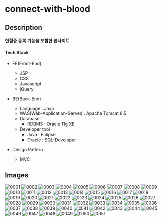# connect-with-blood

Description
-----------
#### 헌혈증 등록 기능을 포함한 웹사이트


#### Tech Stack

+ FE(Front-End)

   - JSP
   - CSS
   - Javascript
   - jQuery
   

+ BE(Back-End)

   - Language : Java
   - WAS(Web-Application-Server) : Apache Tomcat 8.5
   - Database
     * RDBMS : Oracle 11g XE
   - Developer tool
     * Java : Eclipse
     * Oracle : SQL-Developer

 + Design Pattern

   - MVC
   
Images
-----------
![0001](https://user-images.githubusercontent.com/55389292/178907205-44668688-35cd-4986-9d40-cd3c6e9db8d3.jpg)
![0002](https://user-images.githubusercontent.com/55389292/178907242-b7e58114-46ec-474d-ace7-c2d2fbe5c967.jpg)
![0003](https://user-images.githubusercontent.com/55389292/178907251-ecf7eccc-b002-4403-bc8b-88cbdcdc8ffc.jpg)
![0004](https://user-images.githubusercontent.com/55389292/178907256-c42cbe22-1172-40ee-878c-fd9ede50e141.jpg)
![0005](https://user-images.githubusercontent.com/55389292/178907262-c295b8f1-b36c-4e74-8d4f-100b2ba0916b.jpg)
![0006](https://user-images.githubusercontent.com/55389292/178907266-14907344-ef47-4d7d-a7f0-2a5cb123887d.jpg)
![0007](https://user-images.githubusercontent.com/55389292/178907271-462e1df2-1875-4d01-b55f-632913cf20c2.jpg)
![0008](https://user-images.githubusercontent.com/55389292/178907272-3cd1e09d-d42e-4843-9eef-6dd0cf825409.jpg)
![0009](https://user-images.githubusercontent.com/55389292/178907277-77c6512e-ffdd-40dd-9aa9-093dc5518eee.jpg)
![0010](https://user-images.githubusercontent.com/55389292/178907279-11c3284c-16e2-49d6-ae20-37a460eab357.jpg)
![0011](https://user-images.githubusercontent.com/55389292/178907282-c5551ee0-0742-491c-84e2-0406e6c12aae.jpg)
![0012](https://user-images.githubusercontent.com/55389292/178907284-f8d21895-299d-48bc-b2dd-b125d6098d45.jpg)
![0013](https://user-images.githubusercontent.com/55389292/178907290-5ce8c22f-e6ed-47c6-b5b1-40a6b005e17e.jpg)
![0014](https://user-images.githubusercontent.com/55389292/178907293-33bb94f9-6eca-4271-b87c-5ef39853f286.jpg)
![0015](https://user-images.githubusercontent.com/55389292/178907298-2ab4ce30-ec51-44a6-a495-749eee96cc64.jpg)
![0016](https://user-images.githubusercontent.com/55389292/178907301-915bf256-35a9-4d91-9f16-5856ba1a1eb6.jpg)
![0017](https://user-images.githubusercontent.com/55389292/178907305-a464dce1-18e1-4968-94e1-4c17759e9b45.jpg)
![0018](https://user-images.githubusercontent.com/55389292/178907309-30cc62e5-7438-4276-824f-e4ab755b3d81.jpg)
![0019](https://user-images.githubusercontent.com/55389292/178907310-d11a39d0-a39e-4d08-b8df-b2e8ac61469e.jpg)
![0020](https://user-images.githubusercontent.com/55389292/178907313-aeaa5f97-e4b2-4d8a-b0ad-f6b86fcc7697.jpg)
![0021](https://user-images.githubusercontent.com/55389292/178907318-e1561bf0-e667-4c53-adf2-a25352872c43.jpg)
![0022](https://user-images.githubusercontent.com/55389292/178907321-697a90c1-b503-487b-a4b2-ac9df3cc11dc.jpg)
![0023](https://user-images.githubusercontent.com/55389292/178907322-43ad5bf8-5bc3-4909-a326-1ba56f211cd5.jpg)
![0024](https://user-images.githubusercontent.com/55389292/178907326-cc5b8f95-8466-4040-991b-cce446a981d2.jpg)
![0025](https://user-images.githubusercontent.com/55389292/178907329-d655919a-9ffd-44a3-88d2-d5ccc9f8216f.jpg)
![0026](https://user-images.githubusercontent.com/55389292/178907332-7679642e-4b23-4bf9-9804-4e1677b91aae.jpg)
![0027](https://user-images.githubusercontent.com/55389292/178907335-67973610-1c7f-4573-b2f0-3ec3878eb017.jpg)
![0028](https://user-images.githubusercontent.com/55389292/178907343-ec520703-c6ab-4a98-a3c8-fe4b387e6f09.jpg)
![0029](https://user-images.githubusercontent.com/55389292/178907345-c4694e2b-140b-4b00-9967-d4fe125d7179.jpg)
![0030](https://user-images.githubusercontent.com/55389292/178907351-4c1bf39c-d036-4752-99a8-15c50782aef8.jpg)
![0031](https://user-images.githubusercontent.com/55389292/178907355-14f0b9ab-39d3-41a4-b0a6-c9abfa31ba6b.jpg)
![0032](https://user-images.githubusercontent.com/55389292/178907357-4fa0b8bd-bb0c-49a6-82aa-e8de394a5dbc.jpg)
![0033](https://user-images.githubusercontent.com/55389292/178907359-2bfde14c-7493-402a-8b2f-caec3572f474.jpg)
![0034](https://user-images.githubusercontent.com/55389292/178907362-d3434132-758b-4f11-9533-bcaa43356d27.jpg)
![0035](https://user-images.githubusercontent.com/55389292/178907370-1dcc5db2-6b10-419d-b04d-4669e71c84c6.jpg)
![0036](https://user-images.githubusercontent.com/55389292/178907374-23dd5a2c-bec3-4ccd-ac63-abb74840a85d.jpg)
![0037](https://user-images.githubusercontent.com/55389292/178907376-897b5944-95a8-4df5-9f92-021989ee66cd.jpg)
![0038](https://user-images.githubusercontent.com/55389292/178907383-d61f7cd8-0039-48b7-937e-714b230baa14.jpg)
![0039](https://user-images.githubusercontent.com/55389292/178907385-fc565b57-f207-42f1-8c1a-1c0ff2146dce.jpg)
![0040](https://user-images.githubusercontent.com/55389292/178907386-6aab14c5-ea91-47dd-bea7-3545739b9436.jpg)
![0041](https://user-images.githubusercontent.com/55389292/178907393-d54d0972-ffb7-41e1-9c44-31bed8525000.jpg)
![0042](https://user-images.githubusercontent.com/55389292/178907396-ce6fa058-9831-4fd8-80c4-36ac9fd79fcf.jpg)
![0043](https://user-images.githubusercontent.com/55389292/178907402-8b68ace5-3fa7-4773-9244-aa4157011f27.jpg)
![0044](https://user-images.githubusercontent.com/55389292/178907404-fc1f3df8-f6dc-4d28-b6b4-8d388be3b0b4.jpg)
![0045](https://user-images.githubusercontent.com/55389292/178907408-a2257bf8-ebbf-4fff-bf2e-96e005e4a512.jpg)
![0046](https://user-images.githubusercontent.com/55389292/178907410-efc115a1-97b4-4869-a87c-d3333eab5cfb.jpg)
![0047](https://user-images.githubusercontent.com/55389292/178907419-86a1aac6-dbe8-40e0-a4cb-8493d0285de6.jpg)
![0048](https://user-images.githubusercontent.com/55389292/178907428-364315e4-4c50-4afe-b033-4feb1a76eefb.jpg)
![0049](https://user-images.githubusercontent.com/55389292/178907434-14397382-1ecc-4f66-a100-586eaae2c3db.jpg)
![0050](https://user-images.githubusercontent.com/55389292/178907440-bfba8aae-77a9-44df-b82b-65078e530606.jpg)
![0051](https://user-images.githubusercontent.com/55389292/178907442-d60c4c31-9d63-46d0-a993-e85534b05378.jpg)


